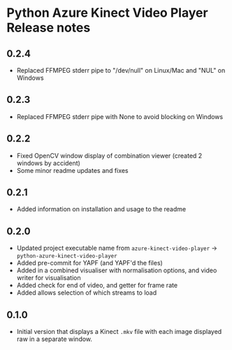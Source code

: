 # Python Azure Kinect Video Player Release notes

## 0.2.4

- Replaced FFMPEG stderr pipe to "/dev/null" on Linux/Mac and "NUL" on Windows

## 0.2.3

- Replaced FFMPEG stderr pipe with None to avoid blocking on Windows

## 0.2.2

- Fixed OpenCV window display of combination viewer (created 2 windows by accident)
- Some minor readme updates and fixes

## 0.2.1

- Added information on installation and usage to the readme

## 0.2.0

- Updated project executable name from `azure-kinect-video-player` -> `python-azure-kinect-video-player`
- Added pre-commit for YAPF (and YAPF'd the files)
- Added in a combined visualiser with normalisation options, and video writer for visualisation
- Added check for end of video, and getter for frame rate
- Added allows selection of which streams to load

## 0.1.0

- Initial version that displays a Kinect `.mkv` file with each image displayed raw in a separate window.

